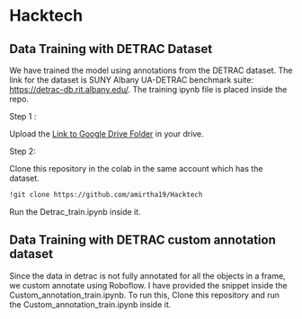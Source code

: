 # Hacktech
## Data Training with DETRAC Dataset

We have trained the model using annotations from the DETRAC dataset. The link for the dataset is SUNY Albany UA-DETRAC benchmark suite: https://detrac-db.rit.albany.edu/. The training ipynb file is placed inside the repo.

Step 1 : 

Upload the [Link to Google Drive Folder](https://drive.google.com/drive/folders/1X-gCnYc2KJ_txs4xfAnXln13xi_CZYwM?usp=sharing) in your drive.

Step 2:

Clone this repository in the colab in the same account which has the dataset.

```bash
!git clone https://github.com/amirtha19/Hacktech
```

Run the Detrac_train.ipynb inside it.

## Data Training with DETRAC custom annotation dataset

Since the data in detrac is not fully annotated for all the objects in a frame, we custom annotate using Roboflow. I have provided the snippet inside the Custom_annotation_train.ipynb. To run this, Clone this repository and run the Custom_annotation_train.ipynb inside it.
